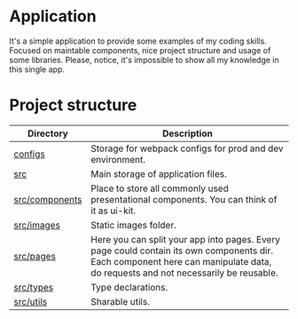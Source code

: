 # Application

It's a simple application to provide some examples of my coding skills.
Focused on maintable components, nice project structure and usage of some libraries.
Please, notice, it's impossible to show all my knowledge in this single app.

# Project structure

| Directory | Description |
| - | - |
| [configs](./configs/) | Storage for webpack configs for prod and dev environment. |
| [src](./src/) | Main storage of application files. |
| [src/components](./src/components) | Place to store all commonly used presentational components. You can think of it as ui-kit. |
| [src/images](./src/images) | Static images folder. |
| [src/pages](./src/pages) | Here you can split your app into pages. Every page could contain its own components dir. Each component here can manipulate data, do requests and not necessarily be reusable. |
| [src/types](./src/types) | Type declarations. |
| [src/utils](./src/utils) | Sharable utils. |
